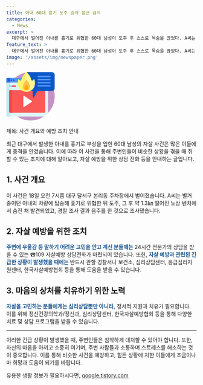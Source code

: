 ```yaml
---
title: 아내 60대 흉기 도주 숨져 접근 금지 
categories:
  - News
excerpt: >
  대구에서 벌어진 아내를 흉기로 위협한 60대 남성이 도주 후 스스로 목숨을 끊었다. A씨는 아내의 차량에 탑승해 위협을 가한 뒤 도주, 경찰에 의해 발견될 때 숨진 채였다. 음주 상태였던 것으로 조사됐으며, 경찰은 공소권 없음으로 사건을 종결할 예정이다. 이 사건을 통해 우울감 등의 고민을 안고 있는 이들에게 자살 예방 상담전화인 ☎109를 이용할 것을 권고한다. (150자)
feature_text: >
  대구에서 벌어진 아내를 흉기로 위협한 60대 남성이 도주 후 스스로 목숨을 끊었다. A씨는 아내의 차량에 탑승해 위협을 가한 뒤 도주, 경찰에 의해 발견될 때 숨진 채였다. 음주 상태였던 것으로 조사됐으며, 경찰은 공소권 없음으로 사건을 종결할 예정이다. 이 사건을 통해 우울감 등의 고민을 안고 있는 이들에게 자살 예방 상담전화인 ☎109를 이용할 것을 권고한다. (150자)
image: '/assets/img/newspaper.png'
---
```


<p><img src="/assets/img/news.png" alt="rentncar 속보" /></p>

<p>제목: 사건 개요와 예방 조치 안내</p>

<p data-ke-size="size16">최근 대구에서 발생한 아내를 흉기로 부상을 입힌 60대 남성의 자살 사건은 많은 이들에게 충격을 안겼습니다. 이에 따라 이 사건을 통해 주변인들이 비슷한 상황을 겪을 때 취할 수 있는 조치에 대해 알아보고, 자살 예방을 위한 상담 전화 등을 안내하는 글입니다.</p>

<h2 data-ke-size="size26">1. 사건 개요</h2>

<p>이 사건은 18일 오전 7시쯤 대구 달서구 본리동 주차장에서 벌어졌습니다. A씨는 별거 중이던 아내의 차량에 탑승해 흉기로 위협한 뒤 도주, 그 후 약 1.3㎞ 떨어진 노상 벤치에서 숨진 채 발견되었고, 경찰 조사 결과 음주를 한 것으로 조사됐습니다.</p>

<h2 data-ke-size="size26">2. 자살 예방을 위한 조치</h2>

<p><b><span style="color: #1a5490;">주변에 우울감 등 말하기 어려운 고민을 안고 계신 분들께는</span></b> 24시간 전문가의 상담을 받을 수 있는 ☎109 자살예방 상담전화가 마련되어 있습니다. 또한, <b><span style="color: #1a5490;">자살 예방과 관련된 긴급한 상황이 발생했을 때에는</span></b> 반드시 관할 경찰서나 보건소, 심리상담센터, 응급심리지원센터, 한국자살예방협회 등을 통해 도움을 받을 수 있습니다.</p>

<h2 data-ke-size="size26">3. 마음의 상처를 치유하기 위한 노력</h2>

<p><b><span style="color: #1a5490;">자살을 고민하는 분들에게는 심리상담뿐만 아니라,</span></b> 정서적 지원과 치유가 필요합니다. 이를 위해 정신건강의학과/정신과, 심리상담센터, 한국자살예방협회 등을 통해 다양한 치료 및 상담 프로그램을 받을 수 있습니다.</p>

<hr>

<p data-ke-size="size16">이러한 긴급 상황이 발생했을 때, 주변인들은 침착하게 대처할 수 있어야 합니다. 또한, 자신의 마음을 아끼고 소중히 여기며, 주변 사람들과 소통하며 스트레스를 해소하는 것이 중요합니다. 이를 통해 비슷한 사건을 예방하고, 힘든 상황에 처한 이들에게 조금이나마 희망과 도움이 되기를 바랍니다.</p>
유용한 생활 정보가 필요하시다면, <a href="https://qoogle.tistory.com" rel="dofollow">qoogle.tistory.com</a>


